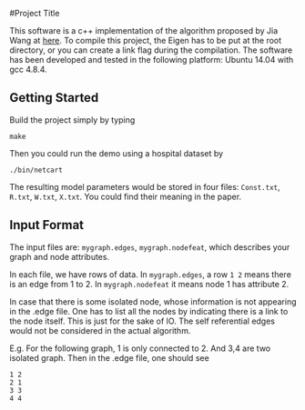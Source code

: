 #Project Title

This software is a c++ implementation of the algorithm proposed by Jia Wang at [here](https://arxiv.org/pdf/1512.06021v1.pdf). To compile this project, the Eigen has to be put at the root directory, or you can create a link flag during the compilation. The software has been developed and tested in the following platform: Ubuntu 14.04 with gcc 4.8.4. 

## Getting Started

Build the project simply by typing

```
make
```

Then you could run the demo using a hospital dataset by

```
./bin/netcart
```

The resulting model parameters would be stored in four files: `Const.txt`, `R.txt`, `W.txt`, `X.txt`. You could find their meaning in the paper.

## Input Format

The input files are: `mygraph.edges`, `mygraph.nodefeat`, which describes your graph and node attributes.

In each file, we have rows of data. In `mygraph.edges`, a row `1 2` means there is an edge from 1 to 2. In `mygraph.nodefeat` it means node 1 has attribute 2.

In case that there is some isolated node, whose information is not appearing in the .edge file. One has to list all the nodes by indicating there is a link to the node itself. This is just for the sake of IO. The self referential edges would not be considered in the actual algorithm.

E.g. For the following graph, 1 is only connected to 2. And 3,4 are two isolated graph. Then in the .edge file, one should see
```
1 2
2 1
3 3
4 4
```
